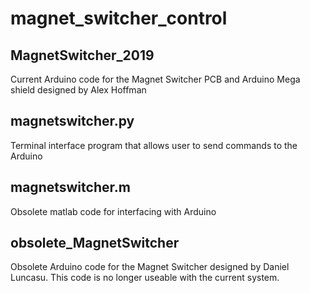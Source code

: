 # magnet_switcher_control
## MagnetSwitcher_2019
Current Arduino code for the Magnet Switcher PCB and Arduino Mega shield designed by Alex Hoffman

## magnetswitcher.py
Terminal interface program that allows user to send commands to the Arduino

## magnetswitcher.m
Obsolete matlab code for interfacing with Arduino

## obsolete_MagnetSwitcher
Obsolete Arduino code for the Magnet Switcher designed by Daniel Luncasu. This code is no longer useable with the current system.
